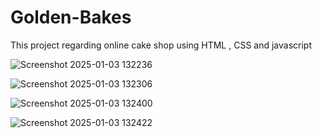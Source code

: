 # Golden-Bakes
This project regarding online cake shop using HTML , CSS and javascript

![Screenshot 2025-01-03 132236](https://github.com/user-attachments/assets/83fc3024-b6ae-43f2-8ec0-555d4820112b)

![Screenshot 2025-01-03 132306](https://github.com/user-attachments/assets/861b1f0d-7595-4c68-9960-7b8e63476e8c)

![Screenshot 2025-01-03 132400](https://github.com/user-attachments/assets/72d1aba7-9d4b-4615-9925-49cb4bb507b3)

![Screenshot 2025-01-03 132422](https://github.com/user-attachments/assets/8f484bf0-cf3e-4a8a-b0b3-95d4d71369e6)

